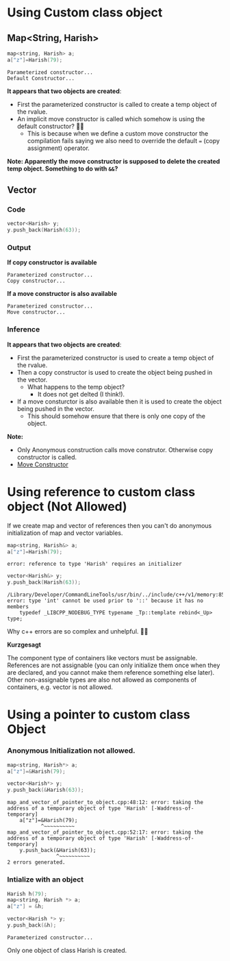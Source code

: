 # Using Custom class object 

## Map<String, Harish>

```c++
map<string, Harish> a;
a["z"]=Harish(79);
```

```
Parameterized constructor...
Default Constructor...
```

**It appears that two objects are created**:
- First the parameterized constructor is called to create a temp object of the rvalue.
- An implicit move constructor is called which somehow is using the default constructor? 🤷‍♂️
    - This is because when we define a custom move constructor the compilation fails saying we also need to override the default `=` (copy assignment) operator.

**Note: Apparently the move constructor is supposed to delete the created temp object. Something to do with `&&`?**

## Vector<Harish>

### Code

```cpp
vector<Harish> y;
y.push_back(Harish(63));
```

### Output

**If copy constructor is available**

```
Parameterized constructor...
Copy constructor...
```

**If a move constructor is also available**

```
Parameterized constructor...
Move constructor...
```

### Inference

**It appears that two objects are created**:

- First the parameterized constructor is used to create a temp object of the rvalue.
- Then a copy constructor is used to create the object being pushed in the vector.
    - What happens to the temp object? 
        - It does not get delted (I think!).
- If a move consturctor is also available then it is used to create the object being pushed in the vector.
    - This should somehow ensure that there is only one copy of the object.

**Note:** 

- Only Anonymous construction calls move construtor. Otherwise copy constructor is called.
- [Move Constructor](https://en.cppreference.com/w/cpp/language/move_constructor)
# Using reference to custom class object (Not Allowed)
 
If we create map and vector of references then you can't do anonymous initialization of map and vector variables.

```cpp
map<string, Harish&> a;
a["z"]=Harish(79);
```
```
error: reference to type 'Harish' requires an initializer
```

```cpp
vector<Harish&> y;
y.push_back(Harish(63));
```
```
/Library/Developer/CommandLineTools/usr/bin/../include/c++/v1/memory:851:43: error: type 'int' cannot be used prior to '::' because it has no members
    typedef _LIBCPP_NODEBUG_TYPE typename _Tp::template rebind<_Up> type;
```

Why c++ errors are so complex and unhelpful. 🤦‍♂️

**Kurzgesagt**

The component type of containers like vectors must be assignable. References are not assignable (you can only initialize them once when they are declared, and you cannot make them reference something else later). Other non-assignable types are also not allowed as components of containers, e.g. vector<const int> is not allowed.

# Using a pointer to custom class Object

### Anonymous Initialization not allowed.
```cpp
map<string, Harish*> a;
a["z"]=&Harish(79);

vector<Harish*> y;
y.push_back(&Harish(63));
```

```
map_and_vector_of_pointer_to_object.cpp:48:12: error: taking the address of a temporary object of type 'Harish' [-Waddress-of-temporary]
    a["z"]=&Harish(79);
           ^~~~~~~~~~~
map_and_vector_of_pointer_to_object.cpp:52:17: error: taking the address of a temporary object of type 'Harish' [-Waddress-of-temporary]
    y.push_back(&Harish(63));
                ^~~~~~~~~~~
2 errors generated.
```
### Intialize with an object

```cpp
Harish h(79);
map<string, Harish *> a;
a["z"] = &h;

vector<Harish *> y;
y.push_back(&h);
```

```
Parameterized constructor...
```

Only one object of class Harish is created.